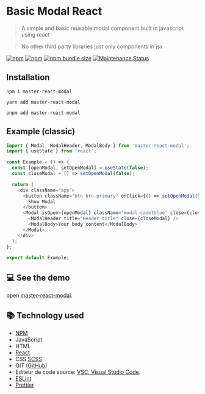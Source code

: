 # Basic Modal React

> A simple and basic reusable modal component built in javascript using react

> No other third party libraries just only components in jsx

<a href="https://www.npmjs.com/package/master-react-modal"><img alt="npm" src="https://img.shields.io/npm/dw/master-react-modal"></a>
<a href="https://www.npmjs.com/package/master-react-modal"><img alt="npm" src="https://img.shields.io/npm/v/master-react-modal"></a>
<a href="https://www.npmjs.com/package/master-react-modal"><img alt="npm bundle size" src="https://img.shields.io/bundlephobia/minzip/master-react-modal"></a>
<a href="https://www.npmjs.com/package/master-react-modal">
<img alt="Maintenance Status" src="https://img.shields.io/badge/maintenance-active-green.svg" />
</a>

## Installation

```
npm i master-react-modal
```

```
yarn add master-react-modal
```

```
pnpm add master-react-modal
```

## Example (classic)

```js
import { Modal, ModalHeader, ModalBody } from 'master-react-modal';
import { useState } from 'react';

const Example = () => {
  const [openModal, setOpenModal] = useState(false);
  const closeModal = () => setOpenModal(false);

  return (
    <div className="app">
      <button className="btn btn-primary" onClick={() => setOpenModal(true)}>
        Show Modal
      </button>
      <Modal isOpen={openModal} className="modal-cadetblue" close={closeModal}>
        <ModalHeader title="Header title" close={closeModal} />
        <ModalBody>Your body content</ModalBody>
      </Modal>
    </div>
  );
};

export default Example;
```

## 💻 See the demo

open [master-react-modal](https://mastercodedevelop.github.io/master-react-modal/).

## 📚 Technology used

- [NPM](https://www.npmjs.com)
- JavaScript
- HTML
- [React](https://fr.reactjs.org/)
- CSS [SCSS](https://sass-lang.com)
- GIT ([GitHub](https://github.com/))
- Editeur de code source: [VSC: Visual Studio Code](https://code.visualstudio.com/).
- [ESLint](https://eslint.org)
- [Prettier](https://prettier.io)
